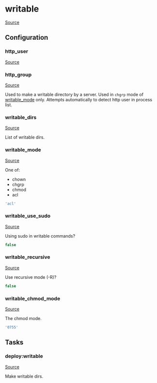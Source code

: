 <!-- DO NOT EDIT THIS FILE! -->
<!-- Instead edit recipe/deploy/writable.php -->
<!-- Then run bin/docgen -->

# writable

[Source](/recipe/deploy/writable.php)




## Configuration
### http_user
[Source](https://github.com/deployphp/deployer/blob/master/recipe/deploy/writable.php#L9)





### http_group
[Source](https://github.com/deployphp/deployer/blob/master/recipe/deploy/writable.php#L26)

Used to make a writable directory by a server.
Used in `chgrp` mode of [writable_mode](/docs/recipe/deploy/writable.md#writable_mode) only.
Attempts automatically to detect http user in process list.



### writable_dirs
[Source](https://github.com/deployphp/deployer/blob/master/recipe/deploy/writable.php#L41)

List of writable dirs.



### writable_mode
[Source](https://github.com/deployphp/deployer/blob/master/recipe/deploy/writable.php#L48)

One of:
- chown
- chgrp
- chmod
- acl

```php title="Default value"
'acl'
```


### writable_use_sudo
[Source](https://github.com/deployphp/deployer/blob/master/recipe/deploy/writable.php#L51)

Using sudo in writable commands?

```php title="Default value"
false
```


### writable_recursive
[Source](https://github.com/deployphp/deployer/blob/master/recipe/deploy/writable.php#L54)

Use recursive mode (-R)?

```php title="Default value"
false
```


### writable_chmod_mode
[Source](https://github.com/deployphp/deployer/blob/master/recipe/deploy/writable.php#L57)

The chmod mode.

```php title="Default value"
'0755'
```



## Tasks

### deploy:writable
[Source](https://github.com/deployphp/deployer/blob/master/recipe/deploy/writable.php#L60)

Make writable dirs.




